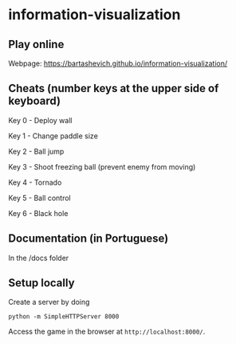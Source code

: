 # information-visualization

## Play online

Webpage: https://bartashevich.github.io/information-visualization/

## Cheats (number keys at the upper side of keyboard)
Key 0 - Deploy wall

Key 1 - Change paddle size

Key 2 - Ball jump

Key 3 - Shoot freezing ball (prevent enemy from moving)

Key 4 - Tornado

Key 5 - Ball control

Key 6 - Black hole


## Documentation (in Portuguese)
In the /docs folder

## Setup locally

Create a server by doing
```
python -m SimpleHTTPServer 8000
```

Access the game in the browser at  `http://localhost:8000/`.
